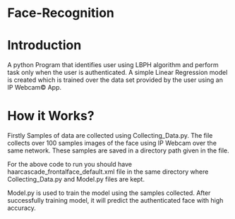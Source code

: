 # Face-Recognition

# Introduction

A python Program that identifies user using LBPH algorithm and perform task only when the user is authenticated. A simple Linear Regression model is created which is trained over the data set provided by the user using an IP Webcam© App.

# How it Works?

Firstly Samples of data are collected using Collecting_Data.py. The file collects over 100 samples images of the face using IP Webcam over the same network. These samples are saved in a directory path given in the file. 

For the above code to run you should have haarcascade_frontalface_default.xml file in the same directory where Collecting_Data.py and Model.py files are kept.

Model.py is used to train the model using the samples collected. After successfully training model, it will predict the authenticated face with high accuracy. 


